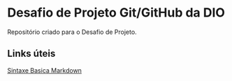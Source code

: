 # Desafio de Projeto Git/GitHub da DIO
Repositório criado para o Desafio de Projeto.

## Links úteis
[Sintaxe Basica Markdown](https://www.markdownguide.org/basic-syntax/)
